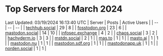 # Top Servers for March 2024
Last Updated: 03/19/2024 16:13:40 UTC
| Server | Posts | Active Users |
| -- | -- | -- |
| [techhub.social](https://techhub.social/tags/PowerShell) | 29 | 8 |
| [fosstodon.org](https://fosstodon.org/tags/PowerShell) | 23 | 6 |
| [mastodon.social](https://mastodon.social/tags/PowerShell) | 14 | 10 |
| [infosec.exchange](https://infosec.exchange/tags/PowerShell) | 4 | 2 |
| [chaos.social](https://chaos.social/tags/PowerShell) | 3 | 2 |
| [hachyderm.io](https://hachyderm.io/tags/PowerShell) | 3 | 3 |
| [mstdn.social](https://mstdn.social/tags/PowerShell) | 2 | 1 |
| [mas.to](https://mas.to/tags/PowerShell) | 1 | 1 |
| [masto.ai](https://masto.ai/tags/PowerShell) | 1 | 1 |
| [mastodon.nu](https://mastodon.nu/tags/PowerShell) | 1 | 1 |
| [mastodon.sdf.org](https://mastodon.sdf.org/tags/PowerShell) | 1 | 1 |
| [mastodonapp.uk](https://mastodonapp.uk/tags/PowerShell) | 1 | 1 |
| [norden.social](https://norden.social/tags/PowerShell) | 1 | 1 |

